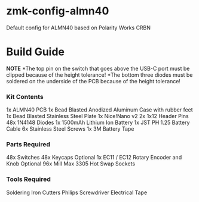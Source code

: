 # zmk-config-almn40
Default config for ALMN40 based on Polarity Works CRBN

# Build Guide
**NOTE**
*The top pin on the switch that goes above the USB-C port must be clipped because of the height tolerance!
*The bottom three diodes must be soldered on the underside of the PCB because of the height tolerance!

### Kit Contents
1x ALMN40 PCB
1x Bead Blasted Anodized Aluminum Case with rubber feet
1x Bead Blasted Stainless Steel Plate
1x Nice!Nano v2
2x 1x12 Header Pins
48x 1N4148 Diodes
1x 1500mAh Lithium Ion Battery
1x JST PH 1.25 Battery Cable
6x Stainless Steel Screws
1x 3M Battery Tape

### Parts Required
48x Switches
48x Keycaps
Optional 1x EC11 / EC12 Rotary Encoder and Knob
Optional 96x Mill Max 3305 Hot Swap Sockets

### Tools Required
Soldering Iron
Cutters
Philips Screwdriver
Electrical Tape
